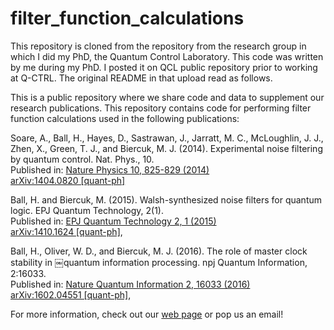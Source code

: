 # filter_function_calculations

This repository is cloned from the repository from the research group in which I did my PhD, the Quantum Control Laboratory. 
This code was written by me during my PhD. 
I posted it on QCL public repository prior to working at Q-CTRL. 
The original README in that upload read as follows.

This is a public repository where we share code and data to supplement our research publications. This repository contains code for performing filter function calculations used in the following publications:


Soare, A., Ball, H., Hayes, D., Sastrawan, J., Jarratt, M. C., McLoughlin, J. J., Zhen, X., Green, T. J., and Biercuk, M. J. (2014).   Experimental noise filtering by quantum control. Nat. Phys., 10.
<br />
Published in: [Nature Physics 10, 825-829 (2014)](http://www.nature.com/articles/nphys3115)
<br />
[arXiv:1404.0820 [quant-ph]](https://arxiv.org/abs/1404.0820)



Ball, H. and Biercuk, M. (2015). Walsh-synthesized noise filters for quantum logic. EPJ Quantum Technology, 2(1).
<br />
Published in: 
[EPJ Quantum Technology 2, 1 (2015)](https://link.springer.com/article/10.1140/epjqt/s40507-015-0022-4)
<br />
[arXiv:1410.1624 [quant-ph]](https://arxiv.org/abs/1410.1624), 



Ball, H., Oliver, W. D., and Biercuk, M. J. (2016). The role of master clock stability in
￼quantum information processing. npj Quantum Information, 2:16033.
<br />
Published in: 
[Nature Quantum Information 2, 16033 (2016)](https://www.nature.com/articles/npjqi201633)
<br />
[arXiv:1602.04551 [quant-ph]](https://arxiv.org/abs/1602.04551), 


For more information, check out our [web page](http://www.physics.usyd.edu.au/~mbiercuk/QCL@Sydney.html) or pop us an email!





